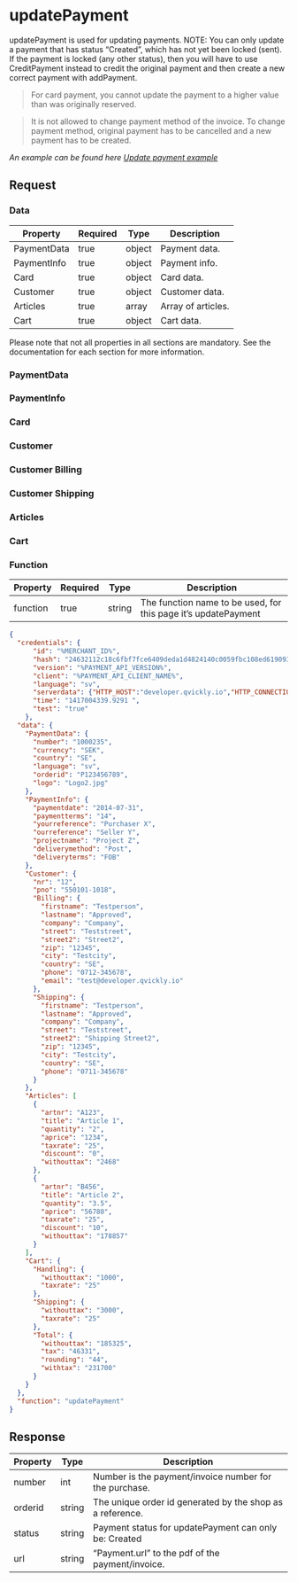 # updatePayment

<include from="Snippets-PaymentAPI.md" element-id="snippet-header"></include>

updatePayment is used for updating payments. NOTE: You can only update a payment that has status “Created”, which has not yet been locked (sent).
If the payment is locked (any other status), then you will have to use CreditPayment instead to credit the original payment and then create a new correct payment with addPayment.

> For card payment, you cannot update the payment to a higher value than was originally reserved.

> It is not allowed to change payment method of the invoice. To change payment method, original payment has to be cancelled and a new payment has to be created.

*An example can be found here [Update payment example](Update-payment.md)*

## Request

### Data

| Property    | Required | Type   | Description        |
|-------------|----------|--------|--------------------|
| PaymentData | true     | object | Payment data.      |
| PaymentInfo | true     | object | Payment info.      |
| Card        | true     | object | Card data.         |
| Customer    | true     | object | Customer data.     |
| Articles    | true     | array  | Array of articles. |
| Cart        | true     | object | Cart data.         |


Please note that not all properties in all sections are mandatory. See the documentation for each section for more information.


### PaymentData

<include from="Snippets-Request.md" element-id="snippet-paymentdata" />

### PaymentInfo

<include from="Snippets-Request.md" element-id="snippet-paymentinfo" />

### Card

<include from="Snippets-Request.md" element-id="snippet-card" />

### Customer

<include from="Snippets-Request.md" element-id="snippet-customer" />

### Customer Billing

<include from="Snippets-Request.md" element-id="snippet-billing-address" />

### Customer Shipping

<include from="Snippets-Request.md" element-id="snippet-shipping-address" />

### Articles

<include from="Snippets-Request.md" element-id="snippet-articles" />

### Cart

<include from="Snippets-Request.md" element-id="snippet-cart" />

### Function

| Property | Required | Type   | Description                                                    |
|----------|----------|--------|----------------------------------------------------------------|
| function | true     | string | The function name to be used, for this page it’s updatePayment |

```json
{
  "credentials": {
      "id": "%MERCHANT_ID%",
      "hash": "24632112c18c6fbf7fce6409deda1d4824140c0059fbc108ed6190934c47709caffcb8f8c47fd770ab53e4637e5dac1b8679faa30a248353775dbf336a67d202",
      "version": "%PAYMENT_API_VERSION%",
      "client": "%PAYMENT_API_CLIENT_NAME%",
      "language": "sv",
      "serverdata": {"HTTP_HOST":"developer.qvickly.io","HTTP_CONNECTION":"keep-alive","HTTP_CACHE_CONTROL":"max-age=0","HTTP_ACCEPT":"text\/html,application\/xhtml+xml,application\/xml;q=0.9,image\/webp,*\/*;q=0.8","HTTP_USER_AGENT":"Mozilla\/5.0 (Macintosh; Intel Mac OS X 10_10_1) AppleWebKit\/537.36 (KHTML, like Gecko) Chrome\/39.0.2171.95 Safari\/537.36","HTTP_ACCEPT_ENCODING":"gzip, deflate, sdch","HTTP_ACCEPT_LANGUAGE":"en-US,en;q=0.8","PATH":"\/sbin:\/usr\/sbin:\/bin:\/usr\/bin","SERVER_SOFTWARE":"Apache\/2.2.26 (Amazon)","SERVER_NAME":"developer.qvickly.io","SERVER_ADDR":"172.31.22.88","SERVER_PORT":"80","REMOTE_ADDR":"2.71.114.219","REMOTE_PORT":"53241","GATEWAY_INTERFACE":"CGI\/1.1","SERVER_PROTOCOL":"HTTP\/1.1","REQUEST_METHOD":"GET","QUERY_STRING":"","REQUEST_TIME":1421313644},
      "time": "1417004339.9291 ",
      "test": "true"
    },
  "data": {
    "PaymentData": {
      "number": "1000235",
      "currency": "SEK",
      "country": "SE",
      "language": "sv",
      "orderid": "P123456789",
      "logo": "Logo2.jpg"
    },
    "PaymentInfo": {
      "paymentdate": "2014-07-31",
      "paymentterms": "14",
      "yourreference": "Purchaser X",
      "ourreference": "Seller Y",
      "projectname": "Project Z",
      "deliverymethod": "Post",
      "deliveryterms": "FOB"
    },
    "Customer": {
      "nr": "12",
      "pno": "550101-1018",
      "Billing": {
        "firstname": "Testperson",
        "lastname": "Approved",
        "company": "Company",
        "street": "Teststreet",
        "street2": "Street2",
        "zip": "12345",
        "city": "Testcity",
        "country": "SE",
        "phone": "0712-345678",
        "email": "test@developer.qvickly.io"
      },
      "Shipping": {
        "firstname": "Testperson",
        "lastname": "Approved",
        "company": "Company",
        "street": "Teststreet",
        "street2": "Shipping Street2",
        "zip": "12345",
        "city": "Testcity",
        "country": "SE",
        "phone": "0711-345678"
      }
    },
    "Articles": [
      {
        "artnr": "A123",
        "title": "Article 1",
        "quantity": "2",
        "aprice": "1234",
        "taxrate": "25",
        "discount": "0",
        "withouttax": "2468"
      },
      {
        "artnr": "B456",
        "title": "Article 2",
        "quantity": "3.5",
        "aprice": "56780",
        "taxrate": "25",
        "discount": "10",
        "withouttax": "178857"
      }
    ],
    "Cart": {
      "Handling": {
        "withouttax": "1000",
        "taxrate": "25"
      },
      "Shipping": {
        "withouttax": "3000",
        "taxrate": "25"
      },
      "Total": {
        "withouttax": "185325",
        "tax": "46331",
        "rounding": "44",
        "withtax": "231700"
      }
    }
  },
  "function": "updatePayment"
}
```

## Response

| Property | Type   | Description                                               |
|----------|--------|-----------------------------------------------------------|
| number   | int    | Number is the payment/invoice number for the purchase.    |
| orderid  | string | The unique order id generated by the shop as a reference. |
| status   | string | Payment status for updatePayment can only be: Created     |
| url      | string | “Payment.url” to the pdf of the payment/invoice.          |

<include from="Snippets-Response.md" element-id="snippet-payment-json"></include>